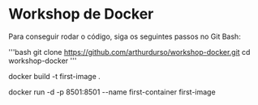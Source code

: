 # Workshop de Docker

Para conseguir rodar o código, siga os seguintes passos no Git Bash:

'''bash
git clone https://github.com/arthurdurso/workshop-docker.git
cd workshop-docker
'''

docker build -t first-image .

docker run -d -p 8501:8501 --name first-container first-image